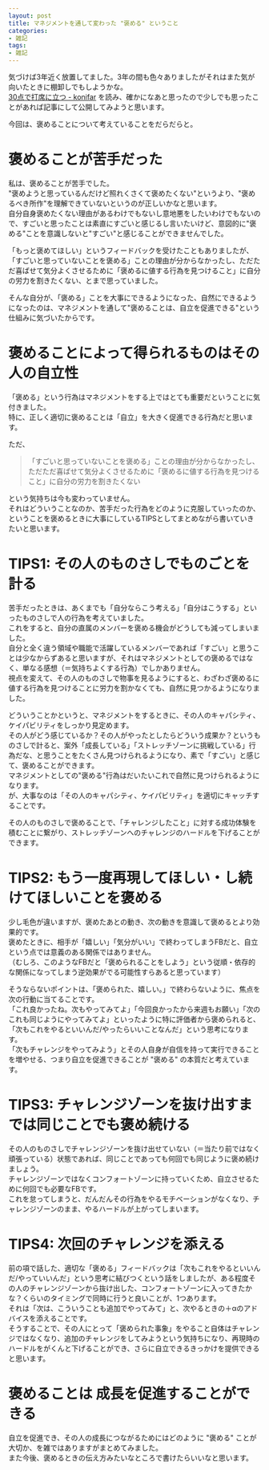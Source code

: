 ```yaml
---
layout: post
title: マネジメントを通して変わった "褒める" ということ
categories:
- 雑記
tags:
- 雑記
---
```


気づけば3年近く放置してました。3年の間も色々ありましたがそれはまた気が向いたときに棚卸しでもしようかな。  
[30点で打席に立つ - konifar](https://speakerdeck.com/konifar/30dian-deda-xi-nili-tu) を読み、確かになあと思ったので少しでも思ったことがあれば記事にして公開してみようと思います。  

今回は、褒めることについて考えていることをだらだらと。

# 褒めることが苦手だった
私は、褒めることが苦手でした。  
"褒めようと思っているんだけど照れくさくて褒めたくない"というより、"褒めるべき所作"を理解できていないというのが正しいかなと思います。  
自分自身褒めたくない理由があるわけでもないし意地悪をしたいわけでもないので、すごいと思ったことは素直にすごいと感じるし言いたいけど、意図的に"褒める"ことを意識しないと"すごい"と感じることができませんでした。  
  
「もっと褒めてほしい」というフィードバックを受けたこともありましたが、「すごいと思っていないことを褒める」ことの理由が分からなかったし、ただただ喜ばせて気分よくさせるために「褒めるに値する行為を見つけること」に自分の労力を割きたくない、とまで思っていました。

そんな自分が、「褒める」ことを大事にできるようになった、自然にできるようになったのは、マネジメントを通して"褒めることは、自立を促進できる"という仕組みに気づいたからです。

# 褒めることによって得られるものはその人の自立性
「褒める」という行為はマネジメントをする上ではとても重要だということに気付きました。  
特に、正しく適切に褒めることは「自立」を大きく促進できる行為だと思います。  

ただ、

> 「すごいと思っていないことを褒める」ことの理由が分からなかったし、ただただ喜ばせて気分よくさせるために「褒めるに値する行為を見つけること」に自分の労力を割きたくない

という気持ちは今も変わっていません。  
それはどういうことなのか、苦手だった行為をどのように克服していったのか、ということを褒めるときに大事にしているTIPSとしてまとめながら書いていきたいと思います。

# TIPS1: その人のものさしでものごとを計る
苦手だったときは、あくまでも「自分ならこう考える」「自分はこうする」といったものさしで人の行為を考えていました。  
これをすると、自分の直属のメンバーを褒める機会がどうしても減ってしまいました。  
自分と全く違う領域や職能で活躍しているメンバーであれば「すごい」と思うことは少なからずあると思いますが、それはマネジメントとしての褒めるではなく、単なる感想（＝気持ちよくする行為）でしかありません。  
視点を変えて、その人のものさしで物事を見るようにすると、わざわざ褒めるに値する行為を見つけることに労力を割かなくても、自然に見つかるようになりました。  

どういうことかというと、マネジメントをするときに、その人のキャパシティ、ケイパビリティをしっかり見定めます。  
その人がどう感じているか？その人がやったとしたらどういう成果か？というものさしで計ると、案外「成長している」「ストレッチゾーンに挑戦している」行為だな、と思うことをたくさん見つけられるようになり、素で「すごい」と感じて、褒めることができます。  
マネジメントとしての"褒める"行為はだいたいこれで自然に見つけられるようになります。  
が、大事なのは「その人のキャパシティ、ケイパビリティ」を適切にキャッチすることです。  

その人のものさしで褒めることで、「チャレンジしたこと」に対する成功体験を積むことに繋がり、ストレッチゾーンへのチャレンジのハードルを下げることができます。

# TIPS2: もう一度再現してほしい・し続けてほしいことを褒める
少し毛色が違いますが、褒めたあとの動き、次の動きを意識して褒めるとより効果的です。  
褒めたときに、相手が「嬉しい」「気分がいい」で終わってしまうFBだと、自立という点では意義のある関係ではありません。  
（むしろ、このようなFBだと「褒められることをしよう」という従順・依存的な関係になってしまう逆効果がでる可能性すらあると思っています）  

そうならないポイントは、「褒められた、嬉しい。」で終わらないように、焦点を次の行動に当てることです。  
「これ良かったね。次もやってみてよ」「今回良かったから来週もお願い」「次のこれも同じようにやってみてよ」といったように特に評価者から褒められると、「次もこれをやるといいんだ/やったらいいことなんだ」という思考になります。  
「次もチャレンジをやってみよう」とその人自身が自信を持って実行できることを増やせる、つまり自立を促進できることが "褒める" の本質だと考えています。  

# TIPS3: チャレンジゾーンを抜け出すまでは同じことでも褒め続ける
その人のものさしでチャレンジゾーンを抜け出せていない（＝当たり前ではなく頑張っている）状態であれば、同じことであっても何回でも同じように褒め続けましょう。  
チャレンジゾーンではなくコンフォートゾーンに持っていくため、自立させるために何回でも必要なFBです。  
これを怠ってしまうと、だんだんその行為をやるモチベーションがなくなり、チャレンジゾーンのまま、やるハードルが上がってしまいます。

# TIPS4: 次回のチャレンジを添える
前の項で話した、適切な「褒める」フィードバックは「次もこれをやるといいんだ/やっていいんだ」という思考に結びつくという話をしましたが、ある程度その人のチャレンジゾーンから抜け出した、コンフォートゾーンに入ってきたかな？くらいのタイミングで同時に行うと良いことが、1つあります。  
それは「次は、こういうことも追加でやってみて」と、次やるときの＋αのアドバイスを添えることです。  
そうすることで、その人にとって「褒められた事象」をやること自体はチャレンジではなくなり、追加のチャレンジをしてみようという気持ちになり、再現時のハードルをがくんと下げることができ、さらに自立できるきっかけを提供できると思います。

# 褒めることは 成長を促進することができる
自立を促進でき、その人の成長につながるためにはどのように "褒める" ことが大切か、を雑ではありますがまとめてみました。  
また今後、褒めるときの伝え方みたいなところで書けたらいいなと思います。
